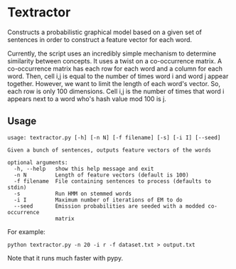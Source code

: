Textractor
==========

Constructs a probabilistic graphical model based on a given set of sentences in order to construct a feature vector for each word.

Currently, the script uses an incredibly simple mechanism to determine
similarity between concepts. It uses a twist on a co-occurrence matrix.
A co-occurrence matrix has each row for each word and a column for each word.
Then, cell i,j is equal to the number of times word i and word j appear 
together. However, we want to limit the length of each word's vector. So, each
row is only 100 dimensions. Cell i,j is the number of times that word i 
appears next to a word who's hash value mod 100 is j.

Usage
---

    usage: textractor.py [-h] [-n N] [-f filename] [-s] [-i I] [--seed]

    Given a bunch of sentences, outputs feature vectors of the words

    optional arguments:
      -h, --help   show this help message and exit
      -n N         Length of feature vectors (default is 100)
      -f filename  File containing sentences to process (defaults to stdin)
      -s           Run HMM on stemmed words
      -i I         Maximum number of iterations of EM to do
      --seed       Emission probabilities are seeded with a modded co-occurrence
                   matrix

For example:

    python textractor.py -n 20 -i r -f dataset.txt > output.txt

Note that it runs much faster with pypy.
